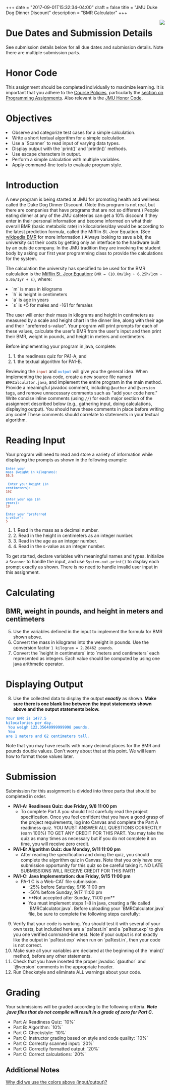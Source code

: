 +++
date = "2017-09-01T15:32:34-04:00"
draft = false
title = "JMU Duke Dog Dinner Discount"
description = "BMR Calculator"
+++

<img src="http://www.jmu.edu/centennialcelebration/wm_library/Duke2.jpg" style="float:right">

# Due Dates and Submission Details

See submission details below for all due dates and submission details. Note there are multiple submission parts.

# Honor Code

This assignment should be completed individually to maximize learning. It is important that you adhere to the [Course Policies](https://w3.cs.jmu.edu/cs149/coursepolicies/), particularly the [section on Programming Assignments](https://w3.cs.jmu.edu/cs149/coursepolicies/#assignment-policies). Also relevant is the [JMU Honor Code](http://www.jmu.edu/honorcode/code.shtml).

# Objectives

<li style="margin-bottom: 0">Observe and categorize test cases for a simple calculation.</li>
<li style="margin-bottom: 0">Write a short textual algorithm for a simple calculation.</li>
<li style="margin-bottom: 0">Use a `Scanner` to read input of varying data types.</li>
<li style="margin-bottom: 0">Display output with the `print()` and `println()` methods.</li>
<li style="margin-bottom: 0">Use escape characters in output.</li>
<li style="margin-bottom: 0">Perform a simple calculation with multiple variables.</li>
<li style="margin-bottom: 0">Apply command-line tools to evaluate program style.</li>

# Introduction

A new program is being started at JMU for promoting health and wellness called the Duke Dog Dinner Discount. (Note this program is not real, but there are companies that have programs that are not so different.) People eating dinner at any of the JMU cafeterias can get a 10% discount if they enter in their personal information and become informed on what their overall BMR (basic metabolic rate) in kilocalories/day would be according to the latest prediction formula, called the Mifflin St. Jeor Equation. (See [wikipedia BMR](https://en.wikipedia.org/wiki/Basal_metabolic_rate#BMR_estimation_formulas) for more information.) Always looking to save a bit, the university cut their costs by getting only an interface to the hardware built by an outside company. In the JMU tradition they are involving the student body by asking our first year programming class to provide the calculations for the system.

The calculation the university has specified to be used for the BMR calculation is the [Mifflin St. Jeor Equation](https://en.wikipedia.org/wiki/Basal_metabolic_rate#BMR_estimation_formulas): `BMR = (10.0m/1kg + 6.25h/1cm - 5.0a/1yr + s)`, where:

<li style="margin-bottom: 0">`m` is mass in kilograms</li>
<li style="margin-bottom: 0">`h` is height in centimeters</li>
<li style="margin-bottom: 0">`a` is age in years</li>
<li style="margin-bottom: 0">`s` is +5 for males and -161 for females</li>

The user will enter their mass in kilograms and height in centimeters as measured by a scale and height chart in the dinner line, along with their age and their "preferred s-value". Your program will print prompts for each of these values, calculate the user's BMR from the user's input and then print their BMR, weight in pounds, and height in meters and centimeters. 

Before implementing your program in java, complete:

<ol style="margin-bottom: 10px !important">
    <li style="margin-bottom: 0">1. the readiness quiz for PA1-A, and </li>
    <li style="margin-bottom: 0">1. the textual algorithm for PA1-B. </li>
</ol>


Reviewing the <code class="rbio-input" style="color: #972613">input</code> and <code class="rbio-output" style="color: #006DDB">output</code> will give you the general idea. When implementing the java code, create a new source file named `BMRCalculator.java`, and implement the entire program in the main method. Provide a meaningful javadoc comment, including `@author` and `@version` tags, and remove unnecessary comments such as "add your code here." Write concise inline comments (using `//`) for each major section of the assignment described below (e.g., gathering input, doing calculations, displaying output). You should have these comments in place before writing any code! These comments should correlate to statements in your textual algorithm.

# Reading Input
Your program will need to read and store a variety of information while displaying the prompts as shown in the following example:


<code><code class="rbio-output" style="color: #006DDB">Enter your mass (weight in kilograms): </code><code class="rbio-input" style="color: #972613">55.5</code><br>
 <code class="rbio-output" style="color: #006DDB">Enter your height (in centimeters): </code><code class="rbio-input" style="color: #972613">162 </code><br>
<code class="rbio-output" style="color: #006DDB">Enter your age (in years): </code><code class="rbio-input" style="color: #972613">19 </code><br>
<code class="rbio-output" style="color: #006DDB">Enter your "preferred s-value": </code><code class="rbio-input" style="color: #972613">5</code></code>

<ol style="margin-bottom: 10px !important">
    <li style="margin-bottom: 0">1. Read in the mass as a decimal number.</li>
    <li style="margin-bottom: 0">2. Read in the height in centimeters as an integer number.</li>
    <li style="margin-bottom: 0">3. Read in the age as an integer number.</li>
    <li style="margin-bottom: 0">4. Read in the s-value as an integer number.</li>
</ol>

To get started, declare variables with meaningful names and types. Initialize a `Scanner` to handle the input, and use `System.out.print()` to display each prompt exactly as shown. There is no need to handle invalid user input in this assignment.

# Calculating 
## BMR, weight in pounds, and height in meters and centimeters
<ol style="margin-bottom: 10px !important" start="5">
    <li style="margin-bottom: 0">Use the variables defined in the input to implement the formula for BMR shown above.</li>
    <li style="margin-bottom: 0">Convert the mass in kilograms into the weight in pounds. Use the conversion factor <code>1 kilogram = 2.20462 pounds</code>.</li>
    <li style="margin-bottom: 0">Convert the `height in centimeters` into `meters and centimeters` each represented as integers. Each value should be computed by using one java arithmetic operator.</li>
</ol>

# Displaying Output

<ol style="margin-bottom: 10px !important" start="8">
    <li style="margin-bottom: 0">Use the collected data to display the output <em><strong>exactly</strong></em> as shown. <strong>Make sure there is one blank line between the input statements shown above and the output statements below.</strong></li>
</ol>

<code class="rbio-output" style="color: #006DDB">Your BMR is 1477.5 kilocalories per day. <br>
You weigh 122.35640999999998 pounds. <br>
You are 1 meters and 62 centimeters tall.</code>

Note that you may have results with many decimal places for the BMR and pounds double values. Don't worry about that at this point. We will learn how to format those values later. 

# Submission

Submission for this assignment is divided into three parts that should be completed in order.

* **PA1-A: Readiness Quiz: due Friday, 9/8 11:00 pm**
    * To complete Part A you should first carefully read the project specification. Once you feel confident that you have a good grasp of the project requirements, log into Canvas and complete the Part A readiness quiz. YOU MUST ANSWER ALL QUESTIONS CORRECTLY (earn 100%) TO GET ANY CREDIT FOR THIS PART. You may take the quiz as many times as necessary but if you do not complete it on time, you will receive zero credit.
* **PA1-B: Algorithm Quiz: due Monday, 9/11 11:00 pm**
    * After reading the specification and doing the quiz, you should complete the algorithm quiz in Canvas.   Note that you only have one submission opportunity for this quiz so be careful taking it. NO LATE SUBMISSIONS WILL RECEIVE CREDIT FOR THIS PART!
* **PA1-C: Java Implementation: due Friday, 9/15 11:00 pm**
    * PA-1 C is a Web-CAT file submission.
        <ul>
            <li style="margin-bottom: 0">-25% before Saturday, 9/16 11:00 pm</li>
            <li style="margin-bottom: 0">-50% before Sunday, 9/17 11:00 pm</li>
            <li style="margin-bottom: 0">**Not accepted after Sunday, 11:00 pm**</li>
            <li style="margin-bottom: 0">You must implement steps 1-8 in java, creating a file called `BMRCalculator.java`. Before uploading your `BMRCalculator.java` file, be sure to complete the following steps carefully:</li>
        </ul>

<ol style="margin-bottom: 10px !important" start="9">
    <li style="margin-bottom: 0">Verify that your code is working. You should test it with several of your own tests, but included here are a `pa1test.in` and a `pa1test.exp` to give you one verified command-line test. Note if your output is not exactly like the output in `pa1test.exp` when run on `pa1test.in`, then your code is not correct.</li>
    <li style="margin-bottom: 0">Make sure all your variables are declared at the beginning of the `main()` method, before any other statements.</li>
    <li style="margin-bottom: 0">Check that you have inserted the proper javadoc `@author` and `@version` comments in the appropriate header.</li>
    <li style="margin-bottom: 0">Run Checkstyle and eliminate ALL warnings about your code.</li>
</ol>

# Grading
Your submissions will be graded according to the following criteria. ***Note .java files that do not compile will result in a grade of zero for Part C.***

<ul>
    <li style="margin-bottom: 0">Part A: Readiness Quiz: `10%`</li>
    <li style="margin-bottom: 0">Part B: Algorithm: `10%`</li>
    <li style="margin-bottom: 0">Part C: Checkstyle: `10%`</li>
    <li style="margin-bottom: 0">Part C: Instructor grading based on style and code quality: `10%`</li>
    <li style="margin-bottom: 0">Part C: Correctly scanned input: `20%`</li>
    <li style="margin-bottom: 0">Part C: Correctly formatted output: `20%`</li>
    <li style="margin-bottom: 0">Part C: Correct calculations: `20%`</li>
</ul>

## Additional Notes

[Why did we use the colors above (input/output)?](http://www.somersault1824.com/tips-for-designing-scientific-figures-for-color-blind-readers/)